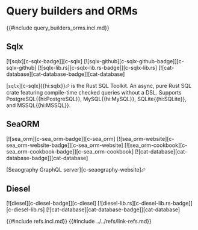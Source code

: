 # Query builders and ORMs

{{#include query_builders_orms.incl.md}}

## Sqlx

[![sqlx][c-sqlx-badge]][c-sqlx]  [![sqlx-github][c-sqlx-github-badge]][c-sqlx-github]  [![sqlx-lib.rs][c-sqlx-lib.rs-badge]][c-sqlx-lib.rs]  [![cat-database][cat-database-badge]][cat-database]

[`sqlx`][c-sqlx]{{hi:sqlx}}⮳ is the Rust SQL Toolkit. An async, pure Rust SQL crate featuring compile-time checked queries without a DSL. Supports PostgreSQL{{hi:PostgreSQL}}, MySQL{{hi:MySQL}}, SQLite{{hi:SQLite}}, and MSSQL{{hi:MSSQL}}.

## SeaORM

[![sea_orm][c-sea_orm-badge]][c-sea_orm]  [![sea_orm-website][c-sea_orm-website-badge]][c-sea_orm-website]  [![sea_orm-cookbook][c-sea_orm-cookbook-badge]][c-sea_orm-cookbook]  [![cat-database][cat-database-badge]][cat-database]

[Seaography GraphQL server][c-seaography-website]⮳

## Diesel

[![diesel][c-diesel-badge]][c-diesel]  [![diesel-lib.rs][c-diesel-lib.rs-badge]][c-diesel-lib.rs]  [![cat-database][cat-database-badge]][cat-database]

{{#include refs.incl.md}}
{{#include ../../refs/link-refs.md}}

<div class="hidden">
</div>
